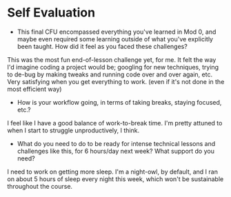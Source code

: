 # Self Evaluation

- This final CFU encompassed everything you've learned in Mod 0, and maybe even required some learning outside of what you've explicitly been taught. How did it feel as you faced these challenges?

This was the most fun end-of-lesson challenge yet, for me. It felt the way I'd imagine coding a project would be; googling for new techniques, trying to de-bug by making tweaks and running code over and over again, etc. Very satisfying when you get everything to work. (even if it's not done in the most efficient way)

- How is your workflow going, in terms of taking breaks, staying focused, etc.?

I feel like I have a good balance of work-to-break time. I'm pretty attuned to when I start to struggle unproductively, I think.

- What do you need to do to be ready for intense technical lessons and challenges like this, for 6 hours/day next week? What support do you need?

I need to work on getting more sleep. I'm a night-owl, by default, and I ran on about 5 hours of sleep every night this week, which won't be sustainable throughout the course.
